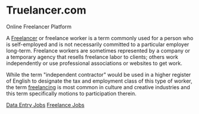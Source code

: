 # Truelancer.com
Online Freelancer Platform

A <a href="https://www.truelancer.com/freelancers" >Freelancer</a> or freelance worker is a term commonly used for a person who is self-employed and is not necessarily committed to a particular employer long-term. Freelance workers are sometimes represented by a company or a temporary agency that resells freelance labor to clients; others work independently or use professional associations or websites to get work.

While the term "independent contractor" would be used in a higher register of English to designate the tax and employment class of this type of worker, the term <a href="https://www.truelancer.com" >freelancing</a> is most common in culture and creative industries and this term specifically motions to participation therein.


<a href="https://www.truelancer.com/freelance-data-entry-jobs" >Data Entry Jobs</a>
<a href="https://www.truelancer.com/freelance-jobs" >Freelance Jobs</a>

